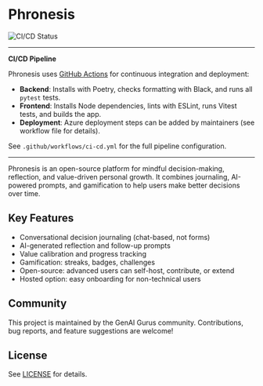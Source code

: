 # Phronesis

![CI/CD Status](https://github.com/GenAI-Gurus/phronesis/actions/workflows/ci-cd.yml/badge.svg)

---

**CI/CD Pipeline**

Phronesis uses [GitHub Actions](https://github.com/features/actions) for continuous integration and deployment:

- **Backend**: Installs with Poetry, checks formatting with Black, and runs all `pytest` tests.
- **Frontend**: Installs Node dependencies, lints with ESLint, runs Vitest tests, and builds the app.
- **Deployment**: Azure deployment steps can be added by maintainers (see workflow file for details).

See `.github/workflows/ci-cd.yml` for the full pipeline configuration.

---

Phronesis is an open-source platform for mindful decision-making, reflection, and value-driven personal growth. It combines journaling, AI-powered prompts, and gamification to help users make better decisions over time.

## Key Features
- Conversational decision journaling (chat-based, not forms)
- AI-generated reflection and follow-up prompts
- Value calibration and progress tracking
- Gamification: streaks, badges, challenges
- Open-source: advanced users can self-host, contribute, or extend
- Hosted option: easy onboarding for non-technical users

## Community
This project is maintained by the GenAI Gurus community. Contributions, bug reports, and feature suggestions are welcome!

## License
See [LICENSE](LICENSE) for details.
